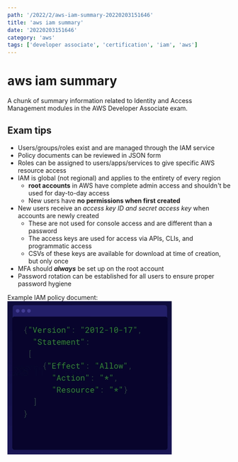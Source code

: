 ```yaml
---
path: '/2022/2/aws-iam-summary-20220203151646'
title: 'aws iam summary'
date: '20220203151646'
category: 'aws'
tags: ['developer associate', 'certification', 'iam', 'aws']
---
```


# aws iam summary
A chunk of summary information related to Identity and Access Management modules
in the AWS Developer Associate exam.

## Exam tips
* Users/groups/roles exist and are managed through the IAM service
* Policy documents can be reviewed in JSON form
* Roles can be assigned to users/apps/services to give specific AWS resource access
* IAM is global (not regional) and applies to the entirety of every region
    * **root accounts** in AWS have complete admin access and shouldn't be used for day-to-day access
    * New users have **no permissions when first created**
* New users receive an *access key ID and secret access key* when accounts are newly created
    * These are not used for console access and are different than a password
    * The access keys are used for access via APIs, CLIs, and programmatic access
    * CSVs of these keys are available for download at time of creation, but only once
* MFA should ***always*** be set up on the root account
* Password rotation can be established for all users to ensure proper password hygiene

Example IAM policy document:
![Example IAM policy document](./20220203151809-img-1.png)

